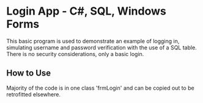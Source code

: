 # Login App - C#, SQL, Windows Forms

This basic program is used to demonstrate an example of logging in, simulating username and password verification with the use of a SQL table. There is no security considerations, only a basic login.

## How to Use 

Majority of the code is in one class 'frmLogin' and can be copied out to be retrofitted elsewhere. 

